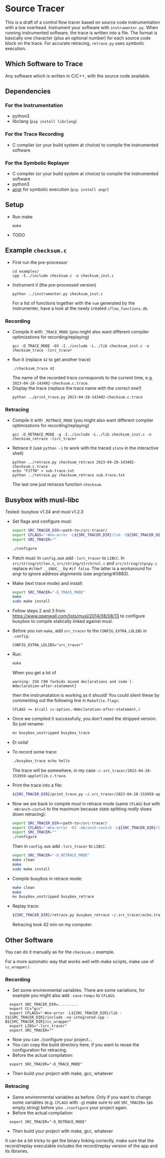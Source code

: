 # Source Tracer

This is a draft of a control flow tracer based on source code instrumentation with a low overhead.
Instrument your software with `instrumenter.py`. When running instrumented software, the trace is written into a file.
The format is basically one character (plus an optional number)
for each source code block on the trace.
For accurate retracing, `retrace.py` uses symbolic execution.

## Which Software to Trace

Any software which is written in C/C++, with the source code available.

## Dependencies
### For the Instrumentation

* python3
* libclang (`pip install libclang`)

### For the Trace Recording

* C compiler (or your build system at choice) to compile the instrumented software

### For the Symbolic Replayer

* C compiler (or your build system at choice) to compile the instrumented software
* python3
* [angr](https://angr.io) for symbolic execution (`pip install angr`)

## Setup

* Run make
   ```
   make
   ```
* TODO

## Example `checksum.c`

* First run the pre-processor
  ```
  cd examples/
  cpp -I../include checksum.c -o checksum_inst.c
  ```
* Instrument it (the pre-processed version)
  ```
  python ../instrumenter.py checksum_inst.c
  ```
  For a list of functions together with the `num` generated by the instrumenter,
  have a look at the newly created `cflow_functions.db`.
### Recording
* Compile it with `_TRACE_MODE` (you might also want different compiler optimizations for recording/replaying)
  ```
  gcc -D_TRACE_MODE -O3 -I../include -L../lib checksum_inst.c -o checksum_trace -lsrc_tracer
  ```
* Run it (replace `42` to get another trace) 
  ```
  ./checksum_trace 42
  ```
  The name of the recorded trace corresponds to the current time, e.g. `2023-04-28-143402-checksum.c.trace`.
* Display the trace (replace the trace name with the correct one!)
  ```
  python ../print_trace.py 2023-04-28-143402-checksum.c.trace
  ```
### Retracing
* Compile it with `_RETRACE_MODE` (you might also want different compiler optimizations for recording/replaying)
  ```
  gcc -D_RETRACE_MODE -g -I../include -L../lib checksum_inst.c -o checksum_retrace -lsrc_tracer
  ```
* Retrace it (use `python -i` to work with the traced `state` in the interactive shell)
  ```
  python ../retrace.py checksum_retrace 2023-04-28-143402-checksum.c.trace
  echo "F1TTN" > sub.trace.txt
  python ../retrace.py checksum_retrace sub.trace.txt
  ```
  The last one just retraces function `checksum`.

## Busybox with musl-libc

Tested: busybox v1.34 and musl v1.2.3

* Set flags and configure musl:

  ```bash
  export SRC_TRACER_DIR=<path-to>/src-tracer/
  export CFLAGS="-Wno-error -L${SRC_TRACER_DIR}/lib -I${SRC_TRACER_DIR}/include -no-integrated-cpp -B${SRC_TRACER_DIR}/cc_wrapper"
  export SRC_TRACER=""

  ./configure
  ```

* Patch musl: In `config.mak` add `-lsrc_tracer` to `LIBCC`.
In `src/string/strlen.c`, `src/string/strchrnul.c` and
`src/string/stpcpy.c` replace `#ifdef __GNUC__` by `#if false`.
The latter is a workaround for angr to ignore address alignments (see angr/angr#3883).

* Make (text trace mode) and install:
  ```bash
  export SRC_TRACER="-D_TRACE_MODE"
  make
  sudo make install
  ```

* Follow steps 2 and 3 from https://www.openwall.com/lists/musl/2014/08/08/13
to configure busybox to compile statically linked against musl.

* Before you run `make`, add `src_tracer` to the `CONFIG_EXTRA_LDLIBS`
in `.config`:

  ```
  CONFIG_EXTRA_LDLIBS="src_tracer"
  ```

* Run:

  ```bash
  make
  ```

  When you get a lot of

  ```
  warning: ISO C90 forbids mixed declarations and code [-Wdeclaration-after-statement]
  ```
  then the instrumatation is working as it should! You could silent these by
  commenting out the following line in `Makefile.flags`:
  ```
  CFLAGS += $(call cc-option,-Wdeclaration-after-statement,)
  ```

* Once we compiled it successfully, you don't need the stripped version.
  So just rename:

  ```bash
  mv busybox_unstripped busybox_trace
  ```

* Et voila!

* To record some trace:

  ```bash
  ./busybox_trace echo hello
  ```

  The trace will be somewhere, in my case `~/.src_tracer/2023-04-28-153959-appletlib.c.trace`.

* Print the trace into a file:

  ```bash
  ${SRC_TRACER_DIR}/print_trace.py ~/.src_tracer/2023-04-28-153959-appletlib.c.trace > ~/.src_tracer/echo.trace.txt
  ```

* Now we are back to compile musl in retrace mode (same `CFLAGS` but with `-mbranch-cost=5` to the maximum
  because state splitting _really_ slows down retracing):

  ```bash
  export SRC_TRACER_DIR=<path-to>/src-tracer/
  export CFLAGS="-Wno-error -O3 -mbranch-cost=5 -L${SRC_TRACER_DIR}/lib -I${SRC_TRACER_DIR}/include -no-integrated-cpp -B${SRC_TRACER_DIR}/cc_wrapper"
  export SRC_TRACER=""
  ./configure
  ```
  Then in `config.mak` add `-lsrc_tracer` to `LIBCC`.
  ```bash
  export SRC_TRACER="-D_RETRACE_MODE"
  make clean
  make
  sudo make install
  ```

* Compile busybox in retrace mode:

  ```bash
  make clean
  make
  mv busybox_unstripped busybox_retrace
  ```

* Replay trace:

  ```bash
  ${SRC_TRACER_DIR}/retrace.py busybox_retrace ~/.src_tracer/echo.trace.txt
  ```

  Retracing took 42 min on my computer.

## Other Software

You can do it manually as for the `checksum.c` example.

For a more automatic way that works well with make scripts, make use of `cc_wrapper/`.

### Recording
* Set some envirenmental variables. There are some variations, for example you might also add `-save-temps` to `CFLAGS`.
```
  export SRC_TRACER_DIR=.........
  export CC="gcc"
  export CFLAGS="-Wno-error -L${SRC_TRACER_DIR}/lib -I${SRC_TRACER_DIR}/include -no-integrated-cpp -B${SRC_TRACER_DIR}/cc_wrapper"
  export LIBS="-lsrc_tracer"
  export SRC_TRACER=""
```
* Now you can ./configure your project...
* You can copy the build directory here, if you want to reuse the configuration for retracing.
* Before the actual compilation:
```
  export SRC_TRACER="-D_TRACE_MODE"
```
* Then build your project with make, gcc, whatever

### Retracing
* Same envirenmental variables as before. Only if you want to change some variables (e.g. `CFLAGS` with `-g`) make sure
to set `SRC_TRACER=` (as empty string) before you `./configure` your project again.
* Before the actual compilation:
```
  export SRC_TRACER="-D_RETRACE_MODE"
```
* Then build your project with make, gcc, whatever

It can be a bit tricky to get the binary linking correctly,
make sure that the record/replay executable includes the record/replay
version of the app and its libraries.
